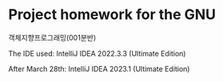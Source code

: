 # Project homework for the GNU 
객체지향프로그래밍(001분반)

The IDE used: IntelliJ IDEA 2022.3.3 (Ultimate Edition)

After March 28th: IntelliJ IDEA 2023.1 (Ultimate Edition)
